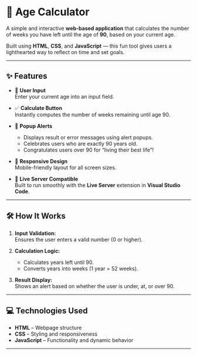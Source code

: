 # 🧮 Age Calculator

A simple and interactive **web-based application** that calculates the number of weeks you have left until the age of **90**, based on your current age.

Built using **HTML**, **CSS**, and **JavaScript** — this fun tool gives users a lighthearted way to reflect on time and set goals.

---

## ✨ Features

- 🔢 **User Input**  
  Enter your current age into an input field.

- ✅ **Calculate Button**  
  Instantly computes the number of weeks remaining until age 90.

- 🚨 **Popup Alerts**  
  - Displays result or error messages using alert popups.  
  - Celebrates users who are exactly 90 years old.  
  - Congratulates users over 90 for “living their best life”!

- 📱 **Responsive Design**  
  Mobile-friendly layout for all screen sizes.

- 🔄 **Live Server Compatible**  
  Built to run smoothly with the **Live Server** extension in **Visual Studio Code**.

---

## 🛠️ How It Works

1. **Input Validation:**  
   Ensures the user enters a valid number (0 or higher).

2. **Calculation Logic:**  
   - Calculates years left until 90.  
   - Converts years into weeks (1 year = 52 weeks).

3. **Result Display:**  
   Shows an alert based on whether the user is under, at, or over 90.

---

## 💻 Technologies Used

- **HTML** – Webpage structure  
- **CSS** – Styling and responsiveness  
- **JavaScript** – Functionality and dynamic behavior

---



